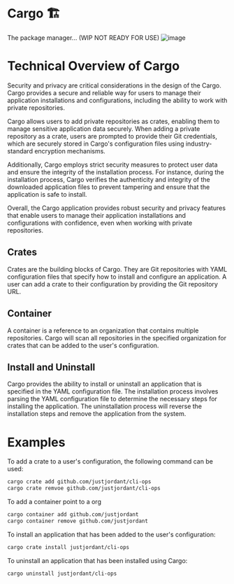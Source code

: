 # Cargo 🏗
The package manager... (WIP NOT READY FOR USE)
![image](https://user-images.githubusercontent.com/38886930/230489111-21547871-d59d-49cb-945c-612ef2092169.png)
# Technical Overview of Cargo
Security and privacy are critical considerations in the design of the Cargo. Cargo provides a secure and reliable way for users to manage their application installations and configurations, including the ability to work with private repositories.

Cargo allows users to add private repositories as crates, enabling them to manage sensitive application data securely. When adding a private repository as a crate, users are prompted to provide their Git credentials, which are securely stored in Cargo's configuration files using industry-standard encryption mechanisms.

Additionally, Cargo employs strict security measures to protect user data and ensure the integrity of the installation process. For instance, during the installation process, Cargo verifies the authenticity and integrity of the downloaded application files to prevent tampering and ensure that the application is safe to install.

Overall, the Cargo application provides robust security and privacy features that enable users to manage their application installations and configurations with confidence, even when working with private repositories.

## Crates
Crates are the building blocks of Cargo. They are Git repositories with YAML configuration files that specify how to install and configure an application. A user can add a crate to their configuration by providing the Git repository URL.

## Container
A container is a reference to an organization that contains multiple repositories. Cargo will scan all repositories in the specified organization for crates that can be added to the user's configuration.

## Install and Uninstall
Cargo provides the ability to install or uninstall an application that is specified in the YAML configuration file. The installation process involves parsing the YAML configuration file to determine the necessary steps for installing the application. The uninstallation process will reverse the installation steps and remove the application from the system.

# Examples
To add a crate to a user's configuration, the following command can be used:
```bash
cargo crate add github.com/justjordant/cli-ops
cargo crate remvoe github.com/justjordant/cli-ops

```
To add a container point to a org
```bash
cargo container add github.com/justjordant
cargo container remove github.com/justjordant
```

To install an application that has been added to the user's configuration:
```bash
cargo crate install justjordant/cli-ops
```

To uninstall an application that has been installed using Cargo:
```bash
cargo uninstall justjordant/cli-ops
```
